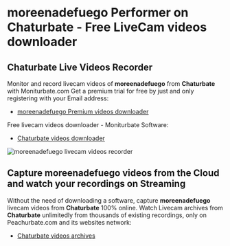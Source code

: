 # moreenadefuego Performer on Chaturbate - Free LiveCam videos downloader

## Chaturbate Live Videos Recorder

Monitor and record livecam videos of **moreenadefuego** from **Chaturbate** with Moniturbate.com
Get a premium trial for free by just and only registering with your Email address:
* [moreenadefuego Premium videos downloader](https://moniturbate.com/request-demo-licence-key.html)

Free livecam videos downloader - Moniturbate Software:
* [Chaturbate videos downloader](https://moniturbate.com/moniturbate-download-software.html)

![moreenadefuego livecam videos recorder](https://peachurnet.com/templates/moniturbate-software.png)


## Capture moreenadefuego videos from the Cloud and watch your recordings on Streaming

Without the need of downloading a software, capture **moreenadefuego** livecam videos from **Chaturbate** 100% online.
Watch Livecam archives from **Chaturbate** unlimitedly from thousands of existing recordings, only on Peachurbate.com and its websites network:
* [Chaturbate videos archives](https://peachurnet.com/)